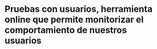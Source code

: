# Pruebas con usuarios, herramienta online que permite monitorizar el comportamiento de nuestros usuarios